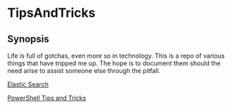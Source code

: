# TipsAndTricks


## Synopsis

Life is full of gotchas, even more so in technology.  This is a repo of various things that have tripped me up.  The hope is to document them should the need arise to assist someone else through the pitfall.

[Elastic Search](https://github.com/rhartzell/TipsAndTricks/blob/master/ElasticSearch.md)

[PowerShell Tips and Tricks](https://github.com/rhartzell/TipsAndTricks/blob/master/PowerShell.md)
